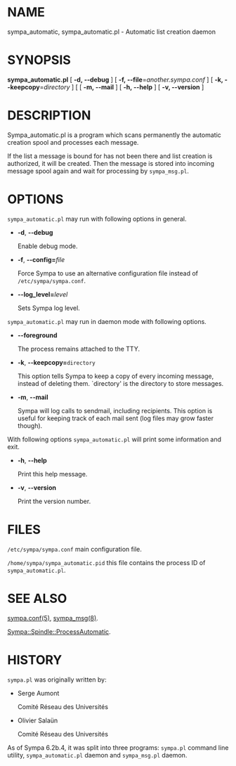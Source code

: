 # NAME

sympa\_automatic, sympa\_automatic.pl - Automatic list creation daemon

# SYNOPSIS

**sympa\_automatic.pl** \[ **-d, --debug** \] \[ **-f, --file**=_another.sympa.conf_ \]
      \[ **-k, --keepcopy**=_directory_ \]
      \[ \[ **-m, --mail** \]
      \[ **-h, --help** \] \[ **-v, --version** \]

# DESCRIPTION

Sympa\_automatic.pl is a program which scans permanently the automatic creation
spool and processes each message.

If the list a message is bound for has not been there and list creation is
authorized, it will be created.  Then the message is stored into incoming
message spool again and wait for processing by `sympa_msg.pl`.

# OPTIONS

`sympa_automatic.pl` may run with following options in general.

- **-d**, **--debug**

    Enable debug mode.

- **-f**, **--config=**_file_

    Force Sympa to use an alternative configuration file instead
    of `/etc/sympa/sympa.conf`.

- **--log\_level=**_level_

    Sets Sympa log level.

`sympa_automatic.pl` may run in daemon mode with following options.

- **--foreground**

    The process remains attached to the TTY.

- **-k**, **--keepcopy=**`directory`

    This option tells Sympa to keep a copy of every incoming message, 
    instead of deleting them. \`directory' is the directory to 
    store messages.

- **-m**, **--mail**

    Sympa will log calls to sendmail, including recipients. This option is
    useful for keeping track of each mail sent (log files may grow faster
    though).

With following options `sympa_automatic.pl` will print some information and exit.

- **-h**, **--help**

    Print this help message.

- **-v**, **--version**

    Print the version number.

# FILES

`/etc/sympa/sympa.conf` main configuration file.

`/home/sympa/sympa_automatic.pid` this file contains the process ID
of `sympa_automatic.pl`.

# SEE ALSO

[sympa.conf(5)](./sympa.conf.5.md), [sympa\_msg(8)](./sympa_msg.8.md).

[Sympa::Spindle::ProcessAutomatic](./Sympa-Spindle-ProcessAutomatic.3.md).

# HISTORY

`sympa.pl` was originally written by:

- Serge Aumont

    Comité Réseau des Universités

- Olivier Salaün

    Comité Réseau des Universités

As of Sympa 6.2b.4, it was split into three programs:
`sympa.pl` command line utility, `sympa_automatic.pl` daemon and
`sympa_msg.pl` daemon.
